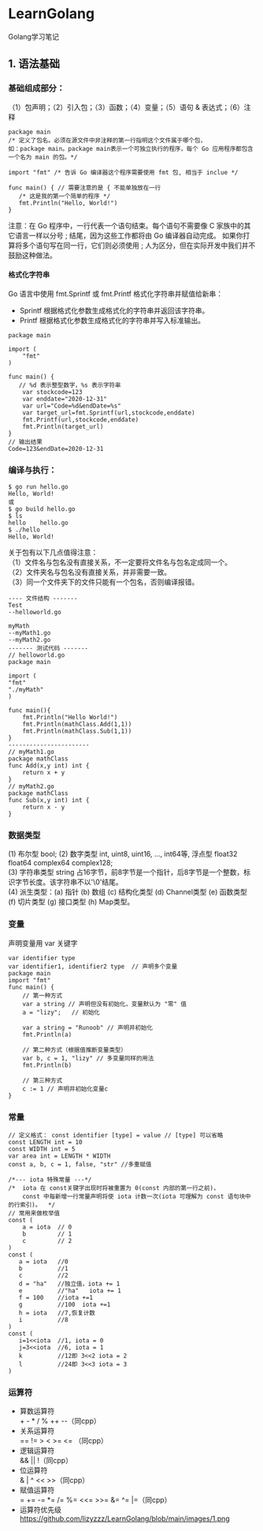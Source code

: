 # LearnGolang
Golang学习笔记
## 1. 语法基础
### 基础组成部分：  
（1）包声明；（2）引入包；（3）函数；（4）变量；（5）语句 & 表达式；（6）注释  
```
package main
/* 定义了包名。必须在源文件中非注释的第一行指明这个文件属于哪个包，
如：package main。package main表示一个可独立执行的程序，每个 Go 应用程序都包含一个名为 main 的包。*/

import "fmt" /* 告诉 Go 编译器这个程序需要使用 fmt 包, 相当于 inclue */

func main() { // 需要注意的是 { 不能单独放在一行
   /* 这是我的第一个简单的程序 */
   fmt.Println("Hello, World!")
}
```
注意：在 Go 程序中，一行代表一个语句结束。每个语句不需要像 C 家族中的其它语言一样以分号 ; 结尾，因为这些工作都将由 Go 编译器自动完成。
如果你打算将多个语句写在同一行，它们则必须使用 ; 人为区分，但在实际开发中我们并不鼓励这种做法。  
#### 格式化字符串
Go 语言中使用 fmt.Sprintf 或 fmt.Printf 格式化字符串并赋值给新串：  
* Sprintf 根据格式化参数生成格式化的字符串并返回该字符串。
* Printf 根据格式化参数生成格式化的字符串并写入标准输出。
```
package main

import (
    "fmt"
)

func main() {
   // %d 表示整型数字，%s 表示字符串
    var stockcode=123
    var enddate="2020-12-31"
    var url="Code=%d&endDate=%s"
    var target_url=fmt.Sprintf(url,stockcode,enddate)
    fmt.Printf(url,stockcode,enddate)
    fmt.Println(target_url)
}
// 输出结果
Code=123&endDate=2020-12-31
```
### 编译与执行：  
```
$ go run hello.go
Hello, World!
或
$ go build hello.go 
$ ls
hello    hello.go
$ ./hello 
Hello, World!
```
关于包有以下几点值得注意：  
（1）文件名与包名没有直接关系，不一定要将文件名与包名定成同一个。  
（2）文件夹名与包名没有直接关系，并非需要一致。  
（3）同一个文件夹下的文件只能有一个包名，否则编译报错。  
```
---- 文件结构 -------
Test
--helloworld.go

myMath
--myMath1.go
--myMath2.go
------- 测试代码 -------
// helloworld.go
package main

import (
"fmt"
"./myMath"
)

func main(){
    fmt.Println("Hello World!")
    fmt.Println(mathClass.Add(1,1))
    fmt.Println(mathClass.Sub(1,1))
}
-----------------------
// myMath1.go
package mathClass
func Add(x,y int) int {
    return x + y
}
// myMath2.go
package mathClass
func Sub(x,y int) int {
    return x - y
}
```
### 数据类型
(1) 布尔型 bool; (2) 数字类型 int, uint8, uint16, ..., int64等, 浮点型 float32 float64 complex64 complex128;  
(3) 字符串类型 string 占16字节，前8字节是一个指针，后8字节是一个整数，标识字节长度。该字符串不以'\0'结尾。  
(4) 派生类型：(a) 指针 (b) 数组 (c) 结构化类型 (d) Channel类型 (e) 函数类型 (f) 切片类型 (g) 接口类型 (h) Map类型。
### 变量
声明变量用 var 关键字  
```
var identifier type
var identifier1, identifier2 type  // 声明多个变量
package main
import "fmt"
func main() {
    // 第一种方式
    var a string // 声明但没有初始化，变量默认为 "零" 值
    a = "lizy";   // 初始化

    var a string = "Runoob" // 声明并初始化
    fmt.Println(a)

    // 第二种方式（根据值推断变量类型）
    var b, c = 1, "lizy" // 多变量同样的用法
    fmt.Println(b)

    // 第三种方式
    c := 1 // 声明并初始化变量c
}
```
### 常量
```
// 定义格式： const identifier [type] = value // [type] 可以省略
const LENGTH int = 10
const WIDTH int = 5  
var area int = LENGTH * WIDTH
const a, b, c = 1, false, "str" //多重赋值

/*--- iota 特殊常量 ---*/
/*  iota 在 const关键字出现时将被重置为 0(const 内部的第一行之前)，
    const 中每新增一行常量声明将使 iota 计数一次(iota 可理解为 const 语句块中的行索引)。  */
// 常用来做枚举值
const (
    a = iota  // 0
    b         // 1
    c         // 2
)
const (
   a = iota   //0
   b          //1
   c          //2
   d = "ha"   //独立值，iota += 1
   e          //"ha"   iota += 1
   f = 100    //iota +=1
   g          //100  iota +=1
   h = iota   //7,恢复计数
   i          //8
)
const (
   i=1<<iota  //1, iota = 0
   j=3<<iota  //6, iota = 1 
   k          //12即 3<<2 iota = 2 
   l          //24即 3<<3 iota = 3 
)
```
### 运算符
* 算数运算符  
  \+ \- \* / % ++ --（同cpp）
* 关系运算符  
  == != > < >= <= （同cpp）
* 逻辑运算符  
  && || !（同cpp）
* 位运算符  
  & | ^ << >>（同cpp）
* 赋值运算符  
  = += -= \*= /= %= <<= >>= &= ^= |=（同cpp）
* 运算符优先级
https://github.com/lizyzzz/LearnGolang/blob/main/images/1.png
  





